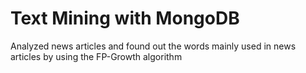 Text Mining with MongoDB
====================

Analyzed news articles and found out the words mainly used in news articles by using the FP-Growth algorithm 

